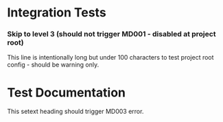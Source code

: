 # Integration Tests

### Skip to level 3 (should not trigger MD001 - disabled at project root)

This line is intentionally long but under 100 characters to test project root config - should be warning only.

Test Documentation
==================

This setext heading should trigger MD003 error.